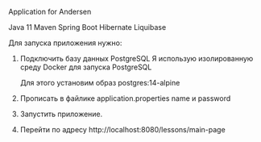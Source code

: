 Application for Andersen

Java 11
Maven 
Spring Boot
Hibernate
Liquibase

Для запуска приложения нужно:
1. Подключить базу данных PostgreSQL
   Я использую изолированную среду Docker для запуска PostgreSQL

   Для этого установим образ postgres:14-alpine
   

3. Прописать в файлике application.properties name и password
4. Запустить приложение.
5. Перейти по адресу http://localhost:8080/lessons/main-page
